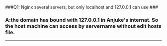 ###Q1: Nginx several servers, but only localhost and 127.0.0.1 can use ###
### A:the domain has bound with 127.0.0.1 in Anjuke's internat. So the host machine can access by servername without edit hosts file.  

----------